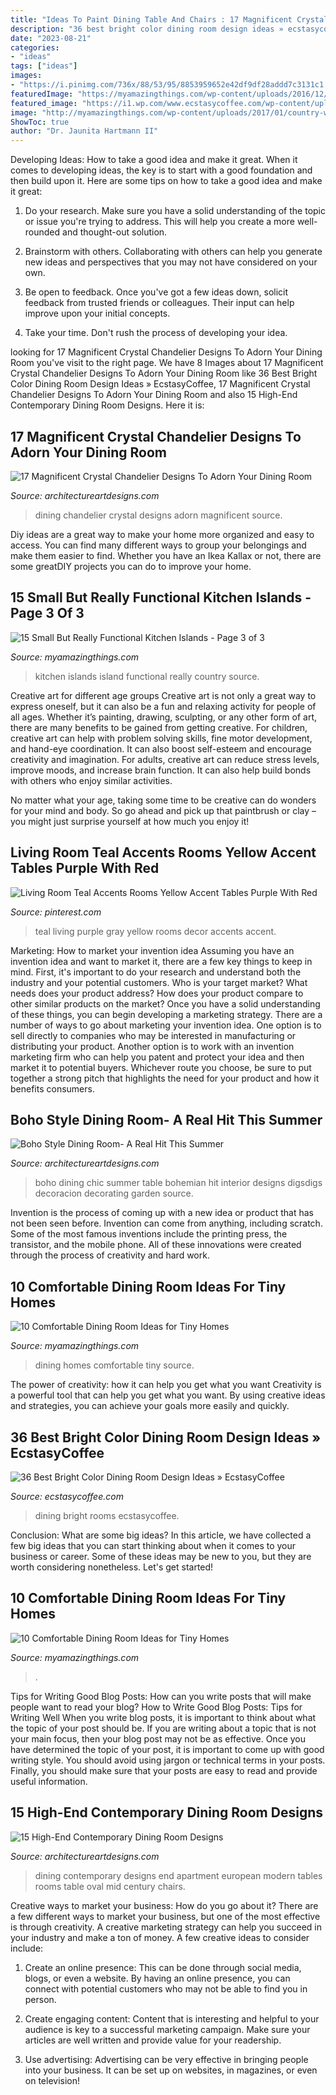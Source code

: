 ```yaml
---
title: "Ideas To Paint Dining Table And Chairs : 17 Magnificent Crystal Chandelier Designs To Adorn Your Dining Room"
description: "36 best bright color dining room design ideas » ecstasycoffee"
date: "2023-08-21"
categories:
- "ideas"
tags: ["ideas"]
images:
- "https://i.pinimg.com/736x/88/53/95/8853959652e42df9df28addd7c3131c1.jpg"
featuredImage: "https://myamazingthings.com/wp-content/uploads/2016/12/room10.jpg"
featured_image: "https://i1.wp.com/www.ecstasycoffee.com/wp-content/uploads/2016/11/Dining-Rooms-with-Brilliantly.jpg?resize=550%2C825"
image: "http://myamazingthings.com/wp-content/uploads/2017/01/country-white-kitchen-island_3x4.jpg.rend_.hgtvcom.1280.1707-768x1024.jpeg"
ShowToc: true
author: "Dr. Jaunita Hartmann II"
---
```



Developing Ideas: How to take a good idea and make it great.
When it comes to developing ideas, the key is to start with a good foundation and then build upon it. Here are some tips on how to take a good idea and make it great:
1. Do your research. Make sure you have a solid understanding of the topic or issue you're trying to address. This will help you create a more well-rounded and thought-out solution.

2. Brainstorm with others. Collaborating with others can help you generate new ideas and perspectives that you may not have considered on your own.

3. Be open to feedback. Once you've got a few ideas down, solicit feedback from trusted friends or colleagues. Their input can help improve upon your initial concepts.

4. Take your time. Don't rush the process of developing your idea.

	

		
looking for 17 Magnificent Crystal Chandelier Designs To Adorn Your Dining Room you've visit to the right page. We have 8 Images about 17 Magnificent Crystal Chandelier Designs To Adorn Your Dining Room like 36 Best Bright Color Dining Room Design Ideas » EcstasyCoffee, 17 Magnificent Crystal Chandelier Designs To Adorn Your Dining Room and also 15 High-End Contemporary Dining Room Designs. Here it is:
		
    
## 17 Magnificent Crystal Chandelier Designs To Adorn Your Dining Room

<img loading=lazy src="https://www.architectureartdesigns.com/wp-content/uploads/2016/04/12-18.jpg" onerror="this.onerror=null;this.src='https://tse3.mm.bing.net/th?id=OIP.YEaiedFOmqSXEbSKlSRoawHaJ4&amp;pid=15.1';" alt="17 Magnificent Crystal Chandelier Designs To Adorn Your Dining Room">

_Source: architectureartdesigns.com_

>dining chandelier crystal designs adorn magnificent source. 

	

Diy ideas are a great way to make your home more organized and easy to access. You can find many different ways to group your belongings and make them easier to find. Whether you have an Ikea Kallax or not, there are some greatDIY projects you can do to improve your home.

    
## 15 Small But Really Functional Kitchen Islands - Page 3 Of 3

<img loading=lazy src="http://myamazingthings.com/wp-content/uploads/2017/01/country-white-kitchen-island_3x4.jpg.rend_.hgtvcom.1280.1707-768x1024.jpeg" onerror="this.onerror=null;this.src='https://tse1.mm.bing.net/th?id=OIP.-rKvp41fK36AkzyR_5jLmQDhEs&amp;pid=15.1';" alt="15 Small But Really Functional Kitchen Islands - Page 3 of 3">

_Source: myamazingthings.com_

>kitchen islands island functional really country source. 

	

Creative art for different age groups
Creative art is not only a great way to express oneself, but it can also be a fun and relaxing activity for people of all ages. Whether it’s painting, drawing, sculpting, or any other form of art, there are many benefits to be gained from getting creative.
For children, creative art can help with problem solving skills, fine motor development, and hand-eye coordination. It can also boost self-esteem and encourage creativity and imagination. For adults, creative art can reduce stress levels, improve moods, and increase brain function. It can also help build bonds with others who enjoy similar activities.

No matter what your age, taking some time to be creative can do wonders for your mind and body. So go ahead and pick up that paintbrush or clay – you might just surprise yourself at how much you enjoy it!

    
## Living Room Teal Accents Rooms Yellow Accent Tables Purple With Red

<img loading=lazy src="https://i.pinimg.com/736x/88/53/95/8853959652e42df9df28addd7c3131c1.jpg" onerror="this.onerror=null;this.src='https://tse3.mm.bing.net/th?id=OIP.aSHXnpSCT2NG6oeki0tvdwHaJ3&amp;pid=15.1';" alt="Living Room Teal Accents Rooms Yellow Accent Tables Purple With Red">

_Source: pinterest.com_

>teal living purple gray yellow rooms decor accents accent. 

	

Marketing: How to market your invention idea
Assuming you have an invention idea and want to market it, there are a few key things to keep in mind. First, it's important to do your research and understand both the industry and your potential customers. Who is your target market? What needs does your product address? How does your product compare to other similar products on the market? Once you have a solid understanding of these things, you can begin developing a marketing strategy.
There are a number of ways to go about marketing your invention idea. One option is to sell directly to companies who may be interested in manufacturing or distributing your product. Another option is to work with an invention marketing firm who can help you patent and protect your idea and then market it to potential buyers. Whichever route you choose, be sure to put together a strong pitch that highlights the need for your product and how it benefits consumers.

    
## Boho Style Dining Room- A Real Hit This Summer

<img loading=lazy src="https://www.architectureartdesigns.com/wp-content/uploads/2017/06/6-22.jpg" onerror="this.onerror=null;this.src='https://tse4.mm.bing.net/th?id=OIP.UoVp7AeaTs6R1zaUxtXeEQHaI8&amp;pid=15.1';" alt="Boho Style Dining Room- A Real Hit This Summer">

_Source: architectureartdesigns.com_

>boho dining chic summer table bohemian hit interior designs digsdigs decoracion decorating garden source. 

	

Invention is the process of coming up with a new idea or product that has not been seen before. Invention can come from anything, including scratch. Some of the most famous inventions include the printing press, the transistor, and the mobile phone. All of these innovations were created through the process of creativity and hard work.

    
## 10 Comfortable Dining Room Ideas For Tiny Homes

<img loading=lazy src="http://myamazingthings.com/wp-content/uploads/2016/12/room6.jpg" onerror="this.onerror=null;this.src='https://tse2.mm.bing.net/th?id=OIP.crXa3Gy6XiDfSPgOFQYCgADIEs&amp;pid=15.1';" alt="10 Comfortable Dining Room Ideas for Tiny Homes">

_Source: myamazingthings.com_

>dining homes comfortable tiny source. 

	

The power of creativity: how it can help you get what you want
Creativity is a powerful tool that can help you get what you want. By using creative ideas and strategies, you can achieve your goals more easily and quickly.

    
## 36 Best Bright Color Dining Room Design Ideas » EcstasyCoffee

<img loading=lazy src="https://i1.wp.com/www.ecstasycoffee.com/wp-content/uploads/2016/11/Dining-Rooms-with-Brilliantly.jpg?resize=550%2C825" onerror="this.onerror=null;this.src='https://tse4.mm.bing.net/th?id=OIP.d4vmEoEUmF3ObUnIRr-utAHaLH&amp;pid=15.1';" alt="36 Best Bright Color Dining Room Design Ideas » EcstasyCoffee">

_Source: ecstasycoffee.com_

>dining bright rooms ecstasycoffee. 

	

Conclusion: What are some big ideas?
In this article, we have collected a few big ideas that you can start thinking about when it comes to your business or career. Some of these ideas may be new to you, but they are worth considering nonetheless. Let's get started!

    
## 10 Comfortable Dining Room Ideas For Tiny Homes

<img loading=lazy src="https://myamazingthings.com/wp-content/uploads/2016/12/room10.jpg" onerror="this.onerror=null;this.src='https://tse1.mm.bing.net/th?id=OIP.fRSnmxUVkKDpWyCcdNMFqQHaKK&amp;pid=15.1';" alt="10 Comfortable Dining Room Ideas for Tiny Homes">

_Source: myamazingthings.com_

>. 

	

Tips for Writing Good Blog Posts: How can you write posts that will make people want to read your blog?
How to Write Good Blog Posts: Tips for Writing Well
When you write blog posts, it is important to think about what the topic of your post should be.  If you are writing about a topic that is not your main focus, then your blog post may not be as effective.  Once you have determined the topic of your post, it is important to come up with good writing style.  You should avoid using jargon or technical terms in your posts.  Finally, you should make sure that your posts are easy to read and provide useful information.

    
## 15 High-End Contemporary Dining Room Designs

<img loading=lazy src="http://www.architectureartdesigns.com/wp-content/uploads/2014/09/15-High-End-Contemporary-Dining-Room-Designs-4-630x945.jpg" onerror="this.onerror=null;this.src='https://tse3.mm.bing.net/th?id=OIP.esnzPzaUy7fJf3k5wRG5ggHaLH&amp;pid=15.1';" alt="15 High-End Contemporary Dining Room Designs">

_Source: architectureartdesigns.com_

>dining contemporary designs end apartment european modern tables rooms table oval mid century chairs. 

	

Creative ways to market your business: How do you go about it?
There are a few different ways to market your business, but one of the most effective is through creativity. A creative marketing strategy can help you succeed in your industry and make a ton of money. A few creative ideas to consider include: 
1. Create an online presence: This can be done through social media, blogs, or even a website. By having an online presence, you can connect with potential customers who may not be able to find you in person. 

2. Create engaging content: Content that is interesting and helpful to your audience is key to a successful marketing campaign. Make sure your articles are well written and provide value for your readership. 

3. Use advertising: Advertising can be very effective in bringing people into your business. It can be set up on websites, in magazines, or even on television!


